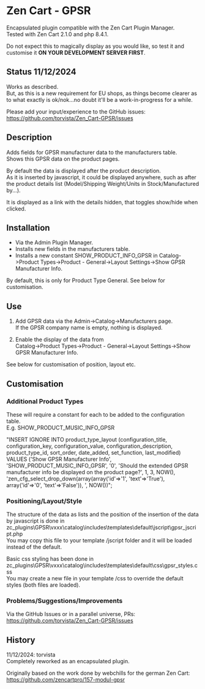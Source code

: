 # Zen Cart - GPSR

Encapsulated plugin compatible with the Zen Cart Plugin Manager.  
Tested with Zen Cart 2.1.0 and php 8.4.1.

Do not expect this to magically display as you would like, so test it and customise it **ON YOUR DEVELOPMENT SERVER FIRST**.

## Status 11/12/2024
Works as described.  
But, as this is a new requirement for EU shops, as things become clearer as to what exactly is ok/nok...no doubt it'll be a work-in-progress for a while.

Please add your input/experience to the GitHub issues:  
https://github.com/torvista/Zen_Cart-GPSR/issues

 
## Description
Adds fields for GPSR manufacturer data to the manufacturers table.  
Shows this GPSR data on the product pages.

By default the data is displayed after the product description.  
As it is inserted by javascript, it could be displayed anywhere, such as after the product details list  (Model/Shipping Weight/Units in Stock/Manufactured by...). 

It is displayed as a link with the details hidden, that toggles show/hide when clicked.

## Installation
- Via the Admin Plugin Manager.
- Installs new fields in the manufacturers table.  
- Installs a new constant SHOW_PRODUCT_INFO_GPSR in Catalog->Product Types->Product - General->Layout Settings->Show GPSR Manufacturer Info.  

By default, this is only for Product Type General.  See below for customisation.

## Use
1. Add GPSR data via the Admin->Catalog->Manufacturers page.  
If the GPSR company name is empty, nothing is displayed.  

1. Enable the display of the data from  
Catalog->Product Types->Product - General->Layout Settings->Show GPSR Manufacturer Info.  

See below for customisation of position, layout etc.

## Customisation

### Additional Product Types
These will require a constant for each to be added to the configuration table.  
E.g. SHOW_PRODUCT_MUSIC_INFO_GPSR

"INSERT IGNORE INTO product_type_layout (configuration_title, configuration_key, configuration_value, configuration_description, product_type_id, sort_order, date_added, set_function, last_modified)
               VALUES
               ('Show GPSR Manufacturer Info', 'SHOW_PRODUCT_MUSIC_INFO_GPSR', '0', 'Should the extended GPSR manufacturer info be displayed on the product page?', 1, 3, NOW(), 'zen_cfg_select_drop_down(array(array(\'id\'=>\'1\', \'text\'=>\'True\'), array(\'id\'=>\'0\', \'text\'=>\'False\')), ', NOW())";

### Positioning/Layout/Style
The structure of the data as lists and the position of the insertion of the data by javascript is done in    
zc_plugins\GPSR\vxxx\catalog\includes\templates\default\jscript\gpsr_jscript.php  
You may copy this file to your template /jscript folder and it will be loaded instead of the default.

Basic css styling has been done in zc_plugins\GPSR\vxxx\catalog\includes\templates\default\css\gpsr_styles.css  
You may create a new file in your template /css to override the default styles (both files are loaded).

### Problems/Suggestions/Improvements
Via the GitHub Issues or in a parallel universe, PRs:  
https://github.com/torvista/Zen_Cart-GPSR/issues

## History
11/12/2024: torvista  
Completely reworked as an encapsulated plugin.

Originally based on the work done by webchills for the german Zen Cart: https://github.com/zencartpro/157-modul-gpsr
